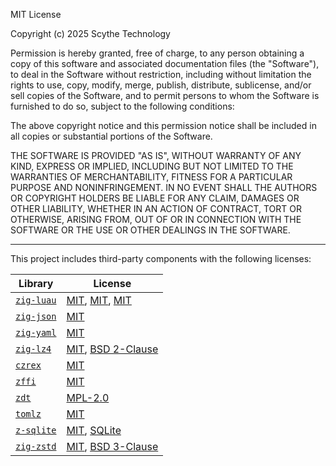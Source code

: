 MIT License

Copyright (c) 2025 Scythe Technology

Permission is hereby granted, free of charge, to any person obtaining a copy
of this software and associated documentation files (the "Software"), to deal
in the Software without restriction, including without limitation the rights
to use, copy, modify, merge, publish, distribute, sublicense, and/or sell
copies of the Software, and to permit persons to whom the Software is
furnished to do so, subject to the following conditions:

The above copyright notice and this permission notice shall be included in all
copies or substantial portions of the Software.

THE SOFTWARE IS PROVIDED "AS IS", WITHOUT WARRANTY OF ANY KIND, EXPRESS OR
IMPLIED, INCLUDING BUT NOT LIMITED TO THE WARRANTIES OF MERCHANTABILITY,
FITNESS FOR A PARTICULAR PURPOSE AND NONINFRINGEMENT. IN NO EVENT SHALL THE
AUTHORS OR COPYRIGHT HOLDERS BE LIABLE FOR ANY CLAIM, DAMAGES OR OTHER
LIABILITY, WHETHER IN AN ACTION OF CONTRACT, TORT OR OTHERWISE, ARISING FROM,
OUT OF OR IN CONNECTION WITH THE SOFTWARE OR THE USE OR OTHER DEALINGS IN THE
SOFTWARE.

---

This project includes third-party components with the following licenses:

| Library | License |
|---------|---------|
| [`zig-luau`](https://github.com/Scythe-Technology/zig-luau) | [MIT](https://github.com/Scythe-Technology/zig-luau/blob/master/license), [MIT](https://github.com/luau-lang/luau/blob/master/LICENSE.txt), [MIT](https://github.com/luau-lang/luau/blob/master/lua_LICENSE.txt) |
| [`zig-json`](https://github.com/Scythe-Technology/zig-json) | [MIT](https://github.com/Scythe-Technology/zig-json/blob/master/LICENSE) |
| [`zig-yaml`](https://github.com/kubkon/zig-yaml) | [MIT](https://github.com/kubkon/zig-yaml/blob/main/LICENSE) |
| [`zig-lz4`](https://github.com/SnorlaxAssist/zig-lz4) | [MIT](https://github.com/SnorlaxAssist/zig-lz4/blob/master/LICENSE), [BSD 2-Clause](https://github.com/lz4/lz4/blob/dev/LICENSE) |
| [`czrex`](https://github.com/Scythe-Technology/czrex) | [MIT](https://github.com/Scythe-Technology/czrex/blob/master/LICENSE) |
| [`zffi`](https://github.com/Scythe-Technology/zffi) | [MIT](https://github.com/Scythe-Technology/zffi/blob/master/LICENSE) |
| [`zdt`](https://github.com/FObersteiner/zdt) | [MPL-2.0](https://github.com/FObersteiner/zdt/blob/master/LICENSE)|
| [`tomlz`](https://github.com/mattyhall/tomlz) | [MIT](https://github.com/mattyhall/tomlz/blob/main/LICENCE) |
| [`z-sqlite`](https://github.com/Scythe-Technology/z-sqlite) | [MIT](https://github.com/Scythe-Technology/z-sqlite/blob/master/LICENSE), [SQLite](https://sqlite.org/copyright.html) |
| [`zig-zstd`](https://github.com/Scythe-Technology/zig-zstd) | [MIT](https://github.com/Scythe-Technology/zig-zstd/blob/master/LICENSE), [BSD 3-Clause](https://github.com/facebook/zstd/blob/dev/LICENSE) |
